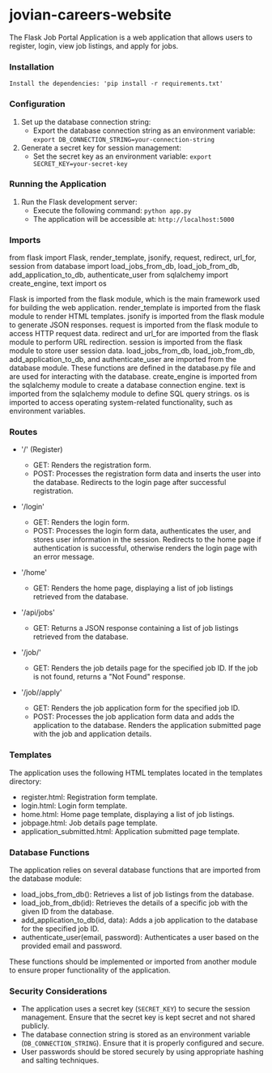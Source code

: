 # jovian-careers-website

The Flask Job Portal Application is a web application that allows users to register, login, view job listings, and apply for jobs.

### Installation
    Install the dependencies: 'pip install -r requirements.txt'

### Configuration

1. Set up the database connection string:
   - Export the database connection string as an environment variable: `export DB_CONNECTION_STRING=your-connection-string`
2. Generate a secret key for session management:
   - Set the secret key as an environment variable: `export SECRET_KEY=your-secret-key`

### Running the Application

1. Run the Flask development server:
   - Execute the following command: `python app.py`
   - The application will be accessible at: `http://localhost:5000`
###  Imports 
from flask import Flask, render_template, jsonify, request, redirect, url_for, session
from database import load_jobs_from_db, load_job_from_db, add_application_to_db, authenticate_user
from sqlalchemy import create_engine, text 
import os


Flask is imported from the flask module, which is the main framework used for building the web application.
render_template is imported from the flask module to render HTML templates.
jsonify is imported from the flask module to generate JSON responses.
request is imported from the flask module to access HTTP request data.
redirect and url_for are imported from the flask module to perform URL redirection.
session is imported from the flask module to store user session data.
load_jobs_from_db, load_job_from_db, add_application_to_db, and authenticate_user are imported from the database module. These functions are  defined in the database.py file and are used for interacting with the database.
create_engine is imported from the sqlalchemy module to create a database connection engine.
text is imported from the sqlalchemy module to define SQL query strings.
os is imported to access operating system-related functionality, such as environment variables.

### Routes

- '/' (Register)
  - GET: Renders the registration form.
  - POST: Processes the registration form data and inserts the user into the database. Redirects to the login page after successful registration.

- '/login'
  - GET: Renders the login form.
  - POST: Processes the login form data, authenticates the user, and stores user information in the session. Redirects to the home page if authentication is successful, otherwise renders the login page with an error message.

- '/home'
  - GET: Renders the home page, displaying a list of job listings retrieved from the database.

- '/api/jobs'
  - GET: Returns a JSON response containing a list of job listings retrieved from the database.

- '/job/<id>'
  - GET: Renders the job details page for the specified job ID. If the job is not found, returns a "Not Found" response.

- '/job/<id>/apply'
  - GET: Renders the job application form for the specified job ID.
  - POST: Processes the job application form data and adds the application to the database. Renders the application submitted page with the job and application details.

### Templates

The application uses the following HTML templates located in the templates directory:

- register.html: Registration form template.
- login.html: Login form template.
- home.html: Home page template, displaying a list of job listings.
- jobpage.html: Job details page template.
- application_submitted.html: Application submitted page template.

### Database Functions

The application relies on several database functions that are imported from the database module:

- load_jobs_from_db(): Retrieves a list of job listings from the database.
- load_job_from_db(id): Retrieves the details of a specific job with the given ID from the database.
- add_application_to_db(id, data): Adds a job application to the database for the specified job ID.
- authenticate_user(email, password): Authenticates a user based on the provided email and password.

These functions should be implemented or imported from another module to ensure proper functionality of the application.

### Security Considerations

- The application uses a secret key (`SECRET_KEY`) to secure the session management. Ensure that the secret key is kept secret and not shared publicly.
- The database connection string is stored as an environment variable (`DB_CONNECTION_STRING`). Ensure that it is properly configured and secure.
- User passwords should be stored securely by using appropriate hashing and salting techniques.


